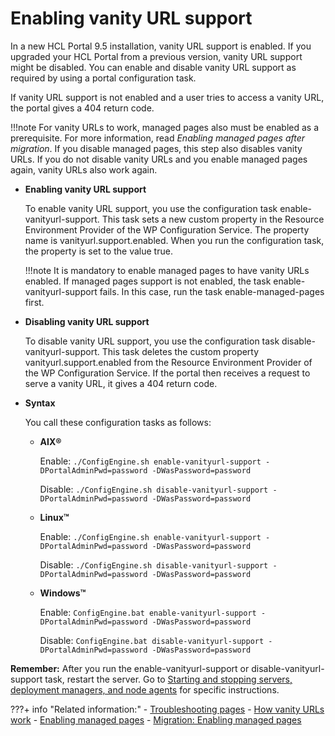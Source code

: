 # Enabling vanity URL support

In a new HCL Portal 9.5 installation, vanity URL support is enabled. If you upgraded your HCL Portal from a previous version, vanity URL support might be disabled. You can enable and disable vanity URL support as required by using a portal configuration task.

If vanity URL support is not enabled and a user tries to access a vanity URL, the portal gives a 404 return code.

!!!note
    For vanity URLs to work, managed pages also must be enabled as a prerequisite. For more information, read *Enabling managed pages after migration*. If you disable managed pages, this step also disables vanity URLs. If you do not disable vanity URLs and you enable managed pages again, vanity URLs also work again.

-   **Enabling vanity URL support**

    To enable vanity URL support, you use the configuration task enable-vanityurl-support. This task sets a new custom property in the Resource Environment Provider of the WP Configuration Service. The property name is vanityurl.support.enabled. When you run the configuration task, the property is set to the value true.

    !!!note
        It is mandatory to enable managed pages to have vanity URLs enabled. If managed pages support is not enabled, the task enable-vanityurl-support fails. In this case, run the task enable-managed-pages first.

-   **Disabling vanity URL support**

    To disable vanity URL support, you use the configuration task disable-vanityurl-support. This task deletes the custom property vanityurl.support.enabled from the Resource Environment Provider of the WP Configuration Service. If the portal then receives a request to serve a vanity URL, it gives a 404 return code.

-   **Syntax**

    You call these configuration tasks as follows:

    -   **AIX®**

        Enable: `./ConfigEngine.sh enable-vanityurl-support -DPortalAdminPwd=password -DWasPassword=password`


        Disable: `./ConfigEngine.sh disable-vanityurl-support -DPortalAdminPwd=password -DWasPassword=password`

    -   **Linux™**

        Enable: `./ConfigEngine.sh enable-vanityurl-support -DPortalAdminPwd=password -DWasPassword=password`

        Disable: `./ConfigEngine.sh disable-vanityurl-support -DPortalAdminPwd=password -DWasPassword=password`

    -   **Windows™**

        Enable: `ConfigEngine.bat enable-vanityurl-support -DPortalAdminPwd=password -DWasPassword=password`

        Disable: `ConfigEngine.bat disable-vanityurl-support -DPortalAdminPwd=password -DWasPassword=password`


**Remember:** After you run the enable-vanityurl-support or disable-vanityurl-support task, restart the server. Go to [Starting and stopping servers, deployment managers, and node agents](../../../../../deployment/manage/stopstart.md) for specific instructions.


???+ info "Related information:"
    - [Troubleshooting pages](../../../../../build_sites/create_sites/website_building_blocks/pages/wcm_mngpages_trouble.md)
    - [How vanity URLs work](../van_url_work.md)
    - [Enabling managed pages](../../../wcm_artifacts/managed_pages/cfg_managed_pages/wcm_config_mngpages_enable.md)
    - [Migration: Enabling managed pages](../../../../../deployment/manage/migrate/next_steps/enable_func_migrated_portal/mig_t_enable_mngpages.md)

